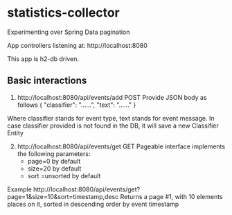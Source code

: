 # statistics-collector
Experimenting over Spring Data pagination

App controllers listening at: http://localhost:8080

This app is h2-db driven.



## Basic interactions
1) http://localhost:8080/api/events/add   POST
Provide JSON body as follows
   {
   "classifier": "......",
   "text": "......"
   }

Where classifier stands for event type, text stands for event message.
In case classifier provided is not found in the DB, it will save a new Classifier Entity

2) http://localhost:8080/api/events/get   GET
Pageable interface implements the following parameters:
   - page=0 by default
   - size=20 by default
   - sort =unsorted by default

Example
http://localhost:8080/api/events/get?page=1&size=10&sort=timestamp,desc 
Returns a page #1, with 10 elements places on it, sorted in descending order by event timestamp


